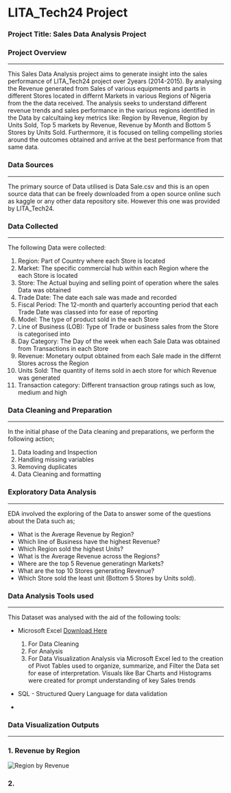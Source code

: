# LITA_Tech24 Project

### Project Title: Sales Data Analysis Project

### Project Overview
---
This Sales Data Analysis project aims to generate insight into the sales performance of LITA_Tech24 project over 2years (2014-2015). By analysing the Revenue generated from Sales of various equipments and parts in different Stores located in differnt Markets in various Regions of Nigeria from the the data received. The analysis seeks to understand different revenue trends and sales performance in the various regions identified in the Data by calcultaing key metrics like: Region by Revenue, Region by Units Sold, Top 5 markets by Revenue, Revenue by Month and Bottom 5 Stores by Units Sold. Furthermore, it is focused on telling compelling stories around the outcomes obtained and arrive at the best performance from that same data.

### Data Sources
---
The primary source of Data utilised is Data Sale.csv and this is an open source data that can be freely downloaded from a open source online such as kaggle or any other data repository site. However this one was provided by LITA_Tech24.

### Data Collected
---
The following Data were collected:
  1. Region: Part of Country where each Store is located
  2. Market: The specific commercial hub within each Region where the each Store is located
  3. Store: The Actual buying and selling point of operation where the sales Data was obtained
  4. Trade Date: The date each sale was made and recorded
  5. Fiscal Period: The 12-month and quarterly accounting period that each Trade Date was classed into for ease of reporting
  6. Model: The type of product sold in the each Store
  7. Line of Business (LOB): Type of Trade or business sales from the Store is categorised into
  8. Day Category: The Day of the week when each Sale Data was obtained from Transactions in each Store
  9. Revenue: Monetary output obtained from each Sale made in the differnt Stores across the Region
  10. Units Sold: The quantity of items sold in aech store for which Revenue was generated
  11. Transaction category: Different transaction group ratings such as low, medium and high

### Data Cleaning and Preparation
---
In the initial phase of the Data cleaning and preparations, we perform the following action;
1. Data loading and Inspection
2. Handling missing variables
3. Removing duplicates
4. Data Cleaning and formatting

### Exploratory Data Analysis
---
EDA involved the exploring of the Data to answer some of the questions about the Data such as;
- What is the Average Revenue by Region?
- Which line of Business have the highest Revenue?
- Which Region sold the highest Units?
- What is the Average Revenue across the Regions?
- Where are the top 5 Revenue generatingn Markets?
- What are the top 10 Stores generating Revenue?
- Which Store sold the least unit (Bottom 5 Stores by Units sold).

### Data Analysis Tools used
---
This Dataset was analysed with the aid of the following tools:
- Microsoft Excel [Download Here](https://www.microsoft.com)
  1. For Data Cleaning
  2. For Analysis
  3. For Data Visualization
Analysis via Microsoft Excel led to the creation of Pivot Tables used to organize, summarize, and Filter the Data set for ease of interpretation.
Visuals like Bar Charts and Histograms were created for prompt understanding of key Sales trends
  
- SQL - Structured Query Language for data validation
- 

### Data Visualization Outputs
---
### 1. Revenue by Region
![Region by Revenue](https://github.com/user-attachments/assets/332d4a12-d8d3-4ae9-a042-02befc4abafd)

### 2. 







